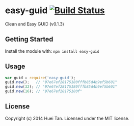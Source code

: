 # easy-guid [![Build Status](https://secure.travis-ci.org/easy-node/easy-guid.png?branch=master)](http://travis-ci.org/easy-node/easy-guid)

Clean and Easy GUID (v0.1.3)

## Getting Started
Install the module with: `npm install easy-guid`

## Usage
```javascript
var guid = require('easy-guid');
guid.new();   // "97e67ef28175180fffb85d4b9ef5b601"
guid.new(32); // "97e67ef28175180fffb85d4b9ef5b601"
guid.new(16); // "97e67ef28175180f"
```

## License
Copyright (c) 2014 Huei Tan. Licensed under the MIT license.
